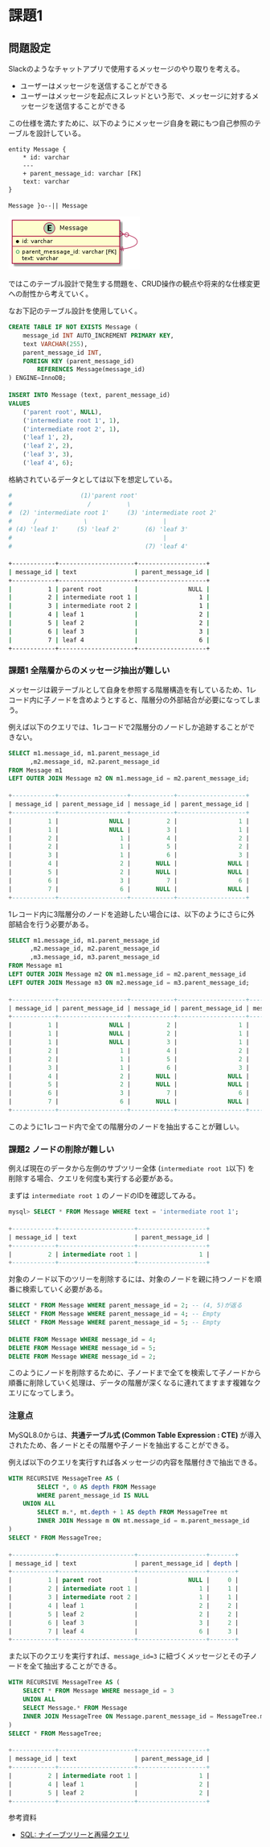 # 課題1

<!-- START doctoc -->
<!-- END doctoc -->

## 問題設定

Slackのようなチャットアプリで使用するメッセージのやり取りを考える。

- ユーザーはメッセージを送信することができる
- ユーザーはメッセージを起点にスレッドという形で、メッセージに対するメッセージを送信することができる

この仕様を満たすために、以下のようにメッセージ自身を親にもつ自己参照のテーブルを設計している。

```puml
entity Message {
    * id: varchar
    ---
    + parent_message_id: varchar [FK]
    text: varchar
}

Message }o--|| Message
```

![](../assets/problem.png)

ではこのテーブル設計で発生する問題を、CRUD操作の観点や将来的な仕様変更への耐性から考えていく。

なお下記のテーブル設計を使用していく。

```sql
CREATE TABLE IF NOT EXISTS Message (
    message_id INT AUTO_INCREMENT PRIMARY KEY,
    text VARCHAR(255),
    parent_message_id INT,
    FOREIGN KEY (parent_message_id)
        REFERENCES Message(message_id)
) ENGINE=InnoDB;

INSERT INTO Message (text, parent_message_id)
VALUES
    ('parent root', NULL),
    ('intermediate root 1', 1),
    ('intermediate root 2', 1),
    ('leaf 1', 2),
    ('leaf 2', 2),
    ('leaf 3', 3),
    ('leaf 4', 6);
```

格納されているデータとしては以下を想定している。

```bash
#                   (1)'parent root'
#                     /          \
#  (2) 'intermediate root 1'     (3) 'intermediate root 2'
#      /             \                     |
# (4) 'leaf 1'     (5) 'leaf 2'       (6) 'leaf 3'
#                                          |
#                                     (7) 'leaf 4'

+------------+---------------------+-------------------+
| message_id | text                | parent_message_id |
+------------+---------------------+-------------------+
|          1 | parent root         |              NULL |
|          2 | intermediate root 1 |                 1 |
|          3 | intermediate root 2 |                 1 |
|          4 | leaf 1              |                 2 |
|          5 | leaf 2              |                 2 |
|          6 | leaf 3              |                 3 |
|          7 | leaf 4              |                 6 |
+------------+---------------------+-------------------+
```

### 課題1 全階層からのメッセージ抽出が難しい

メッセージは親テーブルとして自身を参照する階層構造を有しているため、1レコード内に子ノードを含めようとすると、階層分の外部結合が必要になってしまう。

例えば以下のクエリでは、1レコードで2階層分のノードしか追跡することができない。

```sql
SELECT m1.message_id, m1.parent_message_id
      ,m2.message_id, m2.parent_message_id
FROM Message m1
LEFT OUTER JOIN Message m2 ON m1.message_id = m2.parent_message_id;

+------------+-------------------+------------+-------------------+
| message_id | parent_message_id | message_id | parent_message_id |
+------------+-------------------+------------+-------------------+
|          1 |              NULL |          2 |                 1 |
|          1 |              NULL |          3 |                 1 |
|          2 |                 1 |          4 |                 2 |
|          2 |                 1 |          5 |                 2 |
|          3 |                 1 |          6 |                 3 |
|          4 |                 2 |       NULL |              NULL |
|          5 |                 2 |       NULL |              NULL |
|          6 |                 3 |          7 |                 6 |
|          7 |                 6 |       NULL |              NULL |
+------------+-------------------+------------+-------------------+
```

1レコード内に3階層分のノードを追跡したい場合には、以下のようにさらに外部結合を行う必要がある。

```sql
SELECT m1.message_id, m1.parent_message_id
      ,m2.message_id, m2.parent_message_id
      ,m3.message_id, m3.parent_message_id
FROM Message m1
LEFT OUTER JOIN Message m2 ON m1.message_id = m2.parent_message_id
LEFT OUTER JOIN Message m3 ON m2.message_id = m3.parent_message_id;

+------------+-------------------+------------+-------------------+------------+-------------------+
| message_id | parent_message_id | message_id | parent_message_id | message_id | parent_message_id |
+------------+-------------------+------------+-------------------+------------+-------------------+
|          1 |              NULL |          2 |                 1 |          4 |                 2 |
|          1 |              NULL |          2 |                 1 |          5 |                 2 |
|          1 |              NULL |          3 |                 1 |          6 |                 3 |
|          2 |                 1 |          4 |                 2 |       NULL |              NULL |
|          2 |                 1 |          5 |                 2 |       NULL |              NULL |
|          3 |                 1 |          6 |                 3 |          7 |                 6 |
|          4 |                 2 |       NULL |              NULL |       NULL |              NULL |
|          5 |                 2 |       NULL |              NULL |       NULL |              NULL |
|          6 |                 3 |          7 |                 6 |       NULL |              NULL |
|          7 |                 6 |       NULL |              NULL |       NULL |              NULL |
+------------+-------------------+------------+-------------------+------------+-------------------+
```

このように1レコード内で全ての階層分のノードを抽出することが難しい。

### 課題2 ノードの削除が難しい

例えば現在のデータから左側のサブツリー全体 (`intermediate root 1`以下) を削除する場合、クエリを何度も実行する必要がある。

まずは `intermediate root 1` のノードのIDを確認してみる。

```sql
mysql> SELECT * FROM Message WHERE text = 'intermediate root 1';

+------------+---------------------+-------------------+
| message_id | text                | parent_message_id |
+------------+---------------------+-------------------+
|          2 | intermediate root 1 |                 1 |
+------------+---------------------+-------------------+
```

対象のノード以下のツリーを削除するには、対象のノードを親に持つノードを順番に検索していく必要がある。

```sql
SELECT * FROM Message WHERE parent_message_id = 2; -- (4, 5)が返る
SELECT * FROM Message WHERE parent_message_id = 4; -- Empty
SELECT * FROM Message WHERE parent_message_id = 5; -- Empty

DELETE FROM Message WHERE message_id = 4;
DELETE FROM Message WHERE message_id = 5;
DELETE FROM Message WHERE message_id = 2;
```

このようにノードを削除するために、子ノードまで全てを検索して子ノードから順番に削除していく処理は、データの階層が深くなるに連れてますます複雑なクエリになってしまう。

### 注意点

MySQL8.0からは、**共通テーブル式 (Common Table Expression : CTE)** が導入されたため、各ノードとその階層や子ノードを抽出することができる。

例えば以下のクエリを実行すれば各メッセージの内容を階層付きで抽出できる。

```sql
WITH RECURSIVE MessageTree AS (
        SELECT *, 0 AS depth FROM Message
        WHERE parent_message_id IS NULL
    UNION ALL
        SELECT m.*, mt.depth + 1 AS depth FROM MessageTree mt
        INNER JOIN Message m ON mt.message_id = m.parent_message_id 
)
SELECT * FROM MessageTree;

+------------+---------------------+-------------------+-------+
| message_id | text                | parent_message_id | depth |
+------------+---------------------+-------------------+-------+
|          1 | parent root         |              NULL |     0 |
|          2 | intermediate root 1 |                 1 |     1 |
|          3 | intermediate root 2 |                 1 |     1 |
|          4 | leaf 1              |                 2 |     2 |
|          5 | leaf 2              |                 2 |     2 |
|          6 | leaf 3              |                 3 |     2 |
|          7 | leaf 4              |                 6 |     3 |
+------------+---------------------+-------------------+-------+
```

また以下のクエリを実行すれば、`message_id=3` に紐づくメッセージとその子ノードを全て抽出することができる。

```sql
WITH RECURSIVE MessageTree AS (
    SELECT * FROM Message WHERE message_id = 3
    UNION ALL
    SELECT Message.* FROM Message
    INNER JOIN MessageTree ON Message.parent_message_id = MessageTree.message_id
)
SELECT * FROM MessageTree;

+------------+---------------------+-------------------+
| message_id | text                | parent_message_id |
+------------+---------------------+-------------------+
|          2 | intermediate root 1 |                 1 |
|          4 | leaf 1              |                 2 |
|          5 | leaf 2              |                 2 |
+------------+---------------------+-------------------+
```

参考資料

- [SQL: ナイーブツリーと再帰クエリ](https://blog.amedama.jp/entry/2016/05/05/215954)
